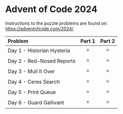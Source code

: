 ﻿# Advent of Code 2024

Instructions to the puzzle problems are found on: https://adventofcode.com/2024/

| **Problem**                 | Part 1 | Part 2 |
|:----------------------------|:------:|:------:|
| Day  1 - Historian Hysteria | :star: | :star: |
| Day  2 - Red-Nosed Reports  | :star: | :star: |
| Day  3 - Mull It Over       | :star: | :star: |
| Day  4 - Ceres Search       | :star: | :star: |
| Day  5 - Print Queue        | :star: | :star: |
| Day  6 - Guard Gallivant    | :star: | :star: |


